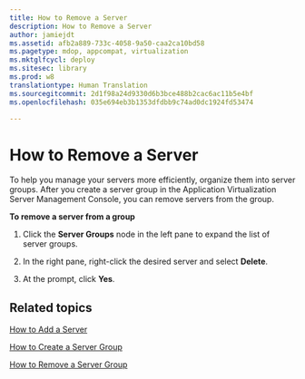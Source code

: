 ```yaml
---
title: How to Remove a Server
description: How to Remove a Server
author: jamiejdt
ms.assetid: afb2a889-733c-4058-9a50-caa2ca10bd58
ms.pagetype: mdop, appcompat, virtualization
ms.mktglfcycl: deploy
ms.sitesec: library
ms.prod: w8
translationtype: Human Translation
ms.sourcegitcommit: 2d1f98a24d9330d6b3bce488b2cac6ac11b5e4bf
ms.openlocfilehash: 035e694eb3b1353dfdbb9c74ad0dc1924fd53474

---
```



# How to Remove a Server


To help you manage your servers more efficiently, organize them into server groups. After you create a server group in the Application Virtualization Server Management Console, you can remove servers from the group.

**To remove a server from a group**

1.  Click the **Server Groups** node in the left pane to expand the list of server groups.

2.  In the right pane, right-click the desired server and select **Delete**.

3.  At the prompt, click **Yes**.

## Related topics


[How to Add a Server](how-to-add-a-server.md)

[How to Create a Server Group](how-to-create-a-server-group.md)

[How to Remove a Server Group](how-to-remove-a-server-group.md)

 

 








<!--HONumber=Jun16_HO4-->


